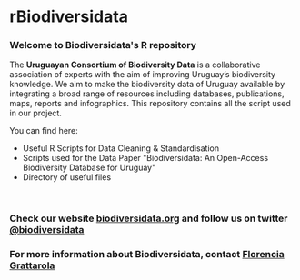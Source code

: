 # rBiodiversidata

### Welcome to Biodiversidata's R repository

The **Uruguayan Consortium of Biodiversity Data** is a collaborative association of experts with the aim of improving Uruguay’s biodiversity knowledge.
We aim to  make the biodiversity data of Uruguay available by integrating a broad range of resources including databases, publications, maps, reports and infographics. This repository contains all the script used in our project.

You can find here:
  - Useful R Scripts for Data Cleaning & Standardisation 
  - Scripts used for the Data Paper "Biodiversidata: An Open-Access Biodiversity Database for Uruguay"
  - Directory of useful files


<br>

### Check our website [biodiversidata.org](https://biodiversidata.org/) and follow us on twitter [@biodiversidata](https://twitter.com/biodiversidata)
### For more information about Biodiversidata, contact [Florencia Grattarola](mailto:flograttarola@gmail.com)
